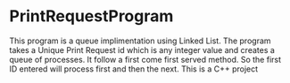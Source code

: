 # PrintRequestProgram
This program is a queue implimentation using Linked List. 
The program takes a Unique Print Request id which is any integer value and creates a queue of processes. 
It follow a first come first served method. 
So the first ID entered will process first and then the next. 
This is a C++ project
